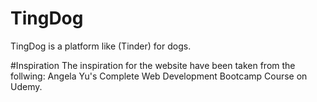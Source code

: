 # TingDog
TingDog is a platform like (Tinder) for dogs. 

#Inspiration
The inspiration for the website have been taken from the follwing:
Angela Yu's Complete Web Development Bootcamp Course on Udemy.

